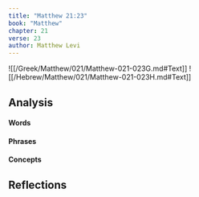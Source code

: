 ```yaml
---
title: "Matthew 21:23"
book: "Matthew"
chapter: 21
verse: 23
author: Matthew Levi
---
```

![[/Greek/Matthew/021/Matthew-021-023G.md#Text]]
![[/Hebrew/Matthew/021/Matthew-021-023H.md#Text]]

## Analysis

#### Words

#### Phrases

#### Concepts

## Reflections
